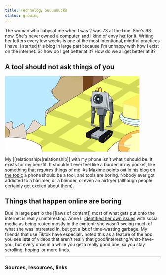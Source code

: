 ```yaml
---
title: Technology Suuuuuucks
status: growing
---
```


The woman who babysat me when I was 2 was 73 at the time. She's 93 now. She's never owned a computer, and I kind of envy her for it. Writing her letters every few weeks is one of the most intentional, mindful practices I have. I started this blog in large part because I'm unhappy with how I exist on the internet. So how do I get better at it? How do we all get better at it?

## A tool should not ask things of you

<img src="../assets/tool.gif">

My [[relationships|relationship]] with my phone isn't what it should be. It exists for my benefit. It shouldn't ever feel like a burden in my pocket, like something that *requires* things of me. As Maxime points out [in his blog on the topic](https://maximevaillancourt.com/blog/turning-my-smartphone-into-a-boring-tool) a phone should be a tool, and tools are boring. Nobody ever got addicted to a hammer, or a blender, or even an airfryer (although people certainly get excited about them).

## Things that happen online are boring

Due in large part to the [[laws of content]] most of what gets put onto the internet is really uninteresting. Anne Li [identified her own issues](https://anli.io/portfolio/escaping-web) with social media as being rooted mostly in the content: she wasn't seeing much of what she was interested in, but got a **lot** of time-wasting garbage. My friends that use Tiktok have especially noted this as a feature of the app: you see **lots** of videos that aren't really that good/interesting/what-have-you, but every once in a while you get a really good one, so you stay scrolling, hoping for more finds. 

---
### Sources, resources, links

